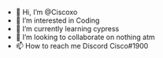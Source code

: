 - 👋 Hi, I’m @Ciscoxo
- 👀 I’m interested in Coding
- 🌱 I’m currently learning cypress
- 💞️ I’m looking to collaborate on nothing atm
- 📫 How to reach me Discord Cisco#1900

<!---
Ciscoxo/Ciscoxo is a ✨ special ✨ repository because its `README.md` (this file) appears on your GitHub profile.
You can click the Preview link to take a look at your changes.
--->
